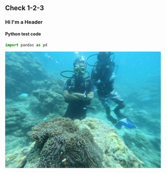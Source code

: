 ## Check 1-2-3


### Hi I'm a Header

#### Python test code

```python
import pandas as pd
```

![scuba diving image](/_posts/scuba_diving.jpeg)

 
